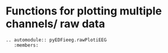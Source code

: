 # Functions for plotting multiple channels/ raw data

```{eval-rst}
.. automodule:: pyEDFieeg.rawPlotiEEG
   :members:
```